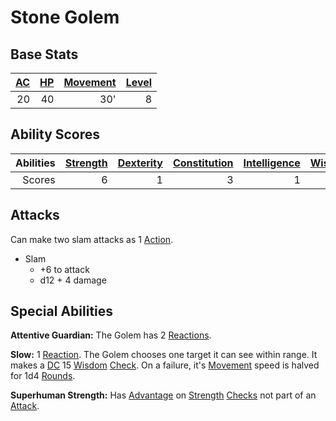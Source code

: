 # Stone Golem

## Base Stats

| [AC](../../../Player%20Characters/Derived%20Statistics/Armor%20Class.md) | [HP](../../../Player%20Characters/Derived%20Statistics/Health%20Points.md) | [Movement](../../../Game%20Procedures/Movement.md) | [Level](../../../Player%20Characters/Derived%20Statistics/Level.md) |
| -----------------------------------------------------------------------: | -------------------------------------------------------------------------: | -------------------------------------------------: | ------------------------------------------------------------------: |
|                                                                       20 |                                                                         40 |                                                30' |                                                                   8 |

## Ability Scores

| Abilities | [Strength](../../../Player%20Characters/Chosen%20Statistics/Strength.md) | [Dexterity](../../../Player%20Characters/Chosen%20Statistics/Dexterity.md) | [Constitution](../../../Player%20Characters/Chosen%20Statistics/Constitution.md) | [Intelligence](../../../Player%20Characters/Chosen%20Statistics/Intelligence.md) | [Wisdom](../../../Player%20Characters/Chosen%20Statistics/Wisdom.md)<br> | [Charisma](../../../Player%20Characters/Chosen%20Statistics/Charisma.md)<br> |
| --------: | -----------------------------------------------------------------------: | -------------------------------------------------------------------------: | -------------------------------------------------------------------------------: | -------------------------------------------------------------------------------: | -----------------------------------------------------------------------: | ---------------------------------------------------------------------------: |
|    Scores |                                                                        6 |                                                                          1 |                                                                                3 |                                                                                1 |                                                                        2 |                                                                            1 |

## Attacks

Can make two slam attacks as 1 [Action](../../../Game%20Procedures/Action.md).

- Slam
	- +6 to attack
	- d12 + 4 damage

## Special Abilities

**Attentive Guardian:** The Golem has 2 [Reactions](../../../Game%20Procedures/Reaction.md).

**Slow:** 1 [Reaction](../../../Game%20Procedures/Reaction.md). The Golem chooses one target it can see within range. It makes a [DC](../../../Game%20Procedures/DC.md) 15 [Wisdom](../../../Player%20Characters/Chosen%20Statistics/Wisdom.md) [Check](../../../Game%20Procedures/Check.md). On a failure, it's [Movement](../../../Game%20Procedures/Movement.md) speed is halved for 1d4 [Rounds](../../../Game%20Procedures/Round.md).

**Superhuman Strength:** Has [Advantage](../../../Game%20Procedures/Dice%20Rolls/Advantage.md) on [Strength](../../../Player%20Characters/Chosen%20Statistics/Strength.md) [Checks](../../../Game%20Procedures/Check.md) not part of an [Attack](../../../Game%20Procedures/Attack.md).

